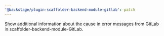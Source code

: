 ```yaml
---
'@backstage/plugin-scaffolder-backend-module-gitlab': patch
---
```


Show additional information about the cause in error messages from GitLab in scaffolder-backend-module-GitLab.
